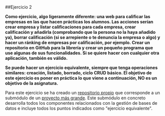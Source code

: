 ##Ejercicio 2

**Como ejercicio, algo ligeramente diferente: una web para calificar las empresas en las que hacen prácticas los alumnos. Las acciones serían crear empresa y listar calificaciones para cada empresa, crear calificación y añadirla (comprobando que la persona no la haya añadido ya), borrar calificación (si se arrepiente o te denuncia la empresa o algo) y hacer un ránking de empresas por calificación, por ejemplo. Crear un repositorio en GitHub para la librería y crear un pequeño programa que use algunas de sus funcionalidades. Si se quiere hacer con cualquier otra aplicación, también es válido.**

**Se puede hacer un ejercicio equivalente, siempre que tenga operaciones similares: creación, listado, borrado, ciclo CRUD básico. El objetivo de este ejercicio es poner en práctica lo que viene a continuación, NO es un objetivo de la asignatura.**

Para este ejercicio se ha creado un [repositorio propio](https://github.com/enpi/ProjectCC) que corresponde a un submódulo de un [proyecto más grande](https://github.com/ProyectCC/PeriodicoInteractivo). Este submódulo en concreto desarrolla todos los componentes relacionados con la gestión de bases de datos e incluye todos los puntos indicados como "ejercicio equivalente".
